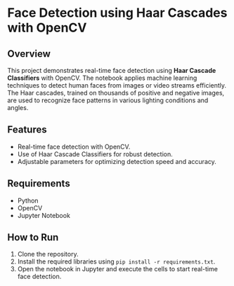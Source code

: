 

# Face Detection using Haar Cascades with OpenCV

## Overview

This project demonstrates real-time face detection using **Haar Cascade Classifiers** with OpenCV. The notebook applies machine learning techniques to detect human faces from images or video streams efficiently. The Haar cascades, trained on thousands of positive and negative images, are used to recognize face patterns in various lighting conditions and angles.

## Features

- Real-time face detection with OpenCV.
- Use of Haar Cascade Classifiers for robust detection.
- Adjustable parameters for optimizing detection speed and accuracy.

## Requirements

- Python
- OpenCV
- Jupyter Notebook

## How to Run

1. Clone the repository.
2. Install the required libraries using `pip install -r requirements.txt`.
3. Open the notebook in Jupyter and execute the cells to start real-time face detection.
